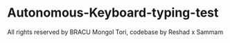 # Autonomous-Keyboard-typing-test
All rights reserved by BRACU Mongol Tori,
codebase by Reshad x Sammam
